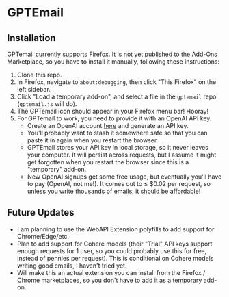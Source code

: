 # GPTEmail

## Installation
GPTemail currently supports Firefox. It is not yet published to the Add-Ons Marketplace, so you have to install it
manually, following these instructions:

1. Clone this repo.
2. In Firefox, navigate to `about:debugging`, then click "This Firefox" on the left sidebar.
3. Click "Load a temporary add-on", and select a file in the `gptemail` repo (`gptemail.js` will do).
4. The GPTemail icon should appear in your Firefox menu bar! Hooray! 
5. For GPTemail to work, you need to provide it with an OpenAI API key. 
   * Create an OpenAI account [here](https://beta.openai.com/signup/) and generate an API key. 
   * You'll probably want to stash it somewhere safe so that you can paste it in again when you restart the browser.
   * GPTEmail stores your API key in local storage, so it never leaves your computer. It will persist across requests,
   but I assume it might get forgotten when you restart the browser since this is a "temporary" add-on.
   * New OpenAI signups get some free usage, but eventually you'll have to pay (OpenAI, not me!). It comes out to ≤ $0.02 per request, 
   so unless you write   thousands of emails, it should be affordable!

## Future Updates

* I am planning to use the WebAPI Extension polyfills to add support for Chrome/Edge/etc.
* Plan to add support for Cohere models (their "Trial" API keys support enough requests for 1 user, so you could probably use this for free,
instead of pennies per request). This is conditional on Cohere models writing good emails, I haven't tried yet.
* Will make this an actual extension you can install from the Firefox / Chrome marketplaces, so you don't have to add it as a temporary add-on.
